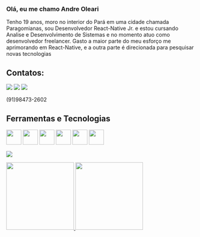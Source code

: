### Olá, eu me chamo Andre Oleari

Tenho 19 anos, moro no interior do Pará em uma cidade chamada Paragomianas, sou Desenvolvedor React-Native Jr. e estou cursando Analise e Desenvolvimento de Sistemas e no momento atuo como desenvolvedor freelancer.
Gasto a maior parte do meu esforço me aprimorando em React-Native, e a outra parte é direcionada para pesquisar novas tecnologias
## Contatos:
<div>
<a href="https://www.instagram.com/andreoleari/" target="_blank"><img src="https://img.shields.io/badge/-Instagram-%23E4405F?style=for-the-badge&logo=instagram&logoColor=white" target="_blank"></a>
<a href = "mailto:andre.oleari1@gmail.com"><img src="https://img.shields.io/badge/Gmail-D14836?style=for-the-badge&logo=gmail&logoColor=white" target="_blank"></a>
<a href="https://www.linkedin.com/in/andre-oleari-83406520b/ " target="_blank"><img src="https://img.shields.io/badge/-LinkedIn-%230077B5?style=for-the-badge&logo=linkedin&logoColor=white" target="_blank"></a>   
</div>
        

(91)98473-2602
## Ferramentas e Tecnologias

<img src="https://cdn.jsdelivr.net/gh/devicons/devicon/icons/javascript/javascript-plain.svg" width="40" height="40"/>      <img src="https://cdn.jsdelivr.net/gh/devicons/devicon/icons/react/react-original.svg" width="40" height="40"/>     <img src="https://cdn.jsdelivr.net/gh/devicons/devicon/icons/firebase/firebase-plain-wordmark.svg" width="40" height="40"/>      <img src="https://cdn.jsdelivr.net/gh/devicons/devicon/icons/git/git-plain-wordmark.svg" width="40" height="40"/>     <img src="https://cdn.jsdelivr.net/gh/devicons/devicon/icons/mysql/mysql-plain-wordmark.svg" width="40" height="40"/>     <img src="https://cdn.jsdelivr.net/gh/devicons/devicon/icons/vscode/vscode-original-wordmark.svg" width="40" height="40"/>            
   
![](https://github.com/AndreOleari015/snk/raw/output/github-contribution-grid-snake.svg)

   
 <div>
<a href="https://github.com/AndreOleari015">
<img height="180em" src="https://github-readme-stats.vercel.app/api/top-langs/?username=AndreOleari015&layout=compact&langs_count=7&theme=dracula"/>
<img height="180em" src="https://github-readme-stats.vercel.app/api?username=AndreOleari015&show_icons=true&theme=dracula&include_all_commits=true&count_private=true"/>
</div>
  
        
     
                    
          
